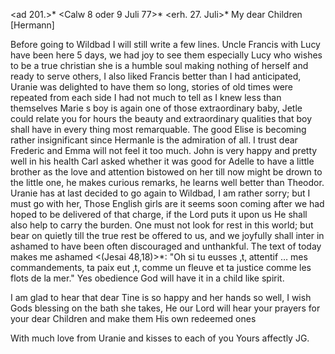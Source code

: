 <ad 201.>* <Calw 8 oder 9 Juli 77>*
 <erh. 27. Juli>*
My dear Children [Hermann]

Before going to Wildbad I will still write a few lines. Uncle Francis with Lucy have been here 5 days, we had joy to see them especially Lucy who wishes to be a true christian she is a humble soul making nothing of herself and ready to serve others, I also liked Francis better than I had anticipated, Uranie was delighted to have them so long, stories of old times were repeated from each side I had not much to tell as I knew less than themselves Marie s boy is again one of those extraordinary baby, Jetle could relate you for hours the beauty and extraordinary qualities that boy shall have in every thing most remarquable. The good Elise is becoming rather insignificant since Hermanle is the admiration of all. I trust dear Frederic and Emma will not feel it too much. John is very happy and pretty well in his health Carl asked whether it was good for Adelle to have a little brother as the love and attention bistowed on her till now might be drown to the little one, he makes curious remarks, he learns well better than Theodor. Uranie has at last decided to go again to Wildbad, I am rather sorry; but I must go with her, Those English girls are it seems soon coming after we had hoped to be delivered of that charge, if the Lord puts it upon us He shall also help to carry the burden. One must not look for rest in this world; but bear on quietly till the true rest be offered to us, and we joyfully shall inter in ashamed to have been often discouraged and unthankful. The text of today makes me ashamed <(Jesai 48,18)>*: "Oh si tu eusses ‚t‚ attentif … mes commandements, ta paix eut ‚t‚ comme un fleuve et ta justice comme les flots de la mer." Yes obedience God will have it in a child like spirit.

I am glad to hear that dear Tine is so happy and her hands so well, I wish Gods blessing on the bath she takes, He our Lord will hear your prayers for your dear Children and make them His own redeemed ones

With much love from Uranie and kisses to each of you
 Yours affectly JG.
